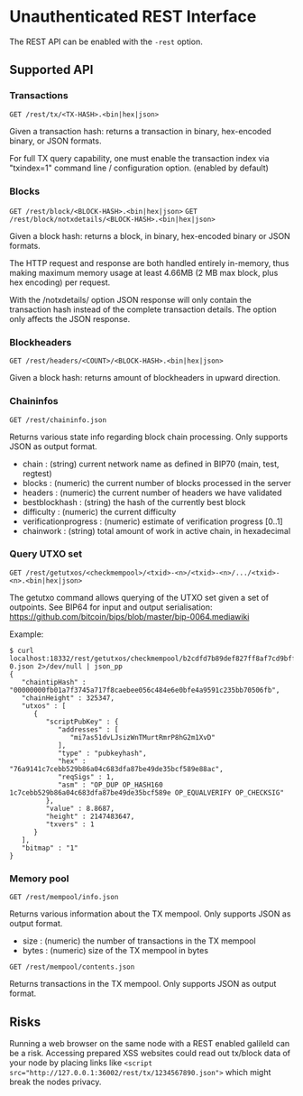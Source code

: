 # Unauthenticated REST Interface

The REST API can be enabled with the `-rest` option.

## Supported API

### Transactions

`GET /rest/tx/<TX-HASH>.<bin|hex|json>`

Given a transaction hash: returns a transaction in binary, hex-encoded binary,
or JSON formats.

For full TX query capability, one must enable the transaction index via
"txindex=1" command line / configuration option. (enabled by default)

### Blocks

`GET /rest/block/<BLOCK-HASH>.<bin|hex|json>`
`GET /rest/block/notxdetails/<BLOCK-HASH>.<bin|hex|json>`

Given a block hash: returns a block, in binary, hex-encoded binary or JSON
formats.

The HTTP request and response are both handled entirely in-memory, thus making
maximum memory usage at least 4.66MB (2 MB max block, plus hex encoding) per
request.

With the /notxdetails/ option JSON response will only contain the transaction
hash instead of the complete transaction details. The option only affects the
JSON response.

### Blockheaders

`GET /rest/headers/<COUNT>/<BLOCK-HASH>.<bin|hex|json>`

Given a block hash: returns <COUNT> amount of blockheaders in upward direction.

### Chaininfos

`GET /rest/chaininfo.json`

Returns various state info regarding block chain processing. Only supports JSON
as output format.

* chain : (string) current network name as defined in BIP70 (main, test,
  regtest)
* blocks : (numeric) the current number of blocks processed in the server
* headers : (numeric) the current number of headers we have validated
* bestblockhash : (string) the hash of the currently best block
* difficulty : (numeric) the current difficulty
* verificationprogress : (numeric) estimate of verification progress [0..1]
* chainwork : (string) total amount of work in active chain, in hexadecimal

### Query UTXO set

`GET /rest/getutxos/<checkmempool>/<txid>-<n>/<txid>-<n>/.../<txid>-<n>.<bin|hex|json>`

The getutxo command allows querying of the UTXO set given a set of outpoints.
See BIP64 for input and output serialisation: https://github.com/bitcoin/bips/blob/master/bip-0064.mediawiki

Example:

```
$ curl localhost:18332/rest/getutxos/checkmempool/b2cdfd7b89def827ff8af7cd9bff7627ff72e5e8b0f71210f92ea7a4000c5d75-0.json 2>/dev/null | json_pp
{
   "chaintipHash" : "00000000fb01a7f3745a717f8caebee056c484e6e0bfe4a9591c235bb70506fb",
   "chainHeight" : 325347,
   "utxos" : [
      {
         "scriptPubKey" : {
            "addresses" : [
               "mi7as51dvLJsizWnTMurtRmrP8hG2m1XvD"
            ],
            "type" : "pubkeyhash",
            "hex" : "76a9141c7cebb529b86a04c683dfa87be49de35bcf589e88ac",
            "reqSigs" : 1,
            "asm" : "OP_DUP OP_HASH160 1c7cebb529b86a04c683dfa87be49de35bcf589e OP_EQUALVERIFY OP_CHECKSIG"
         },
         "value" : 8.8687,
         "height" : 2147483647,
         "txvers" : 1
      }
   ],
   "bitmap" : "1"
}
```

### Memory pool

`GET /rest/mempool/info.json`

Returns various information about the TX mempool. Only supports JSON as output
format.

* size : (numeric) the number of transactions in the TX mempool
* bytes : (numeric) size of the TX mempool in bytes

`GET /rest/mempool/contents.json`

Returns transactions in the TX mempool. Only supports JSON as output format.

## Risks

Running a web browser on the same node with a REST enabled galileld can be a
risk. Accessing prepared XSS websites could read out tx/block data of your node
by placing links like `<script src="http://127.0.0.1:36002/rest/tx/1234567890.json">`
which might break the nodes privacy.
